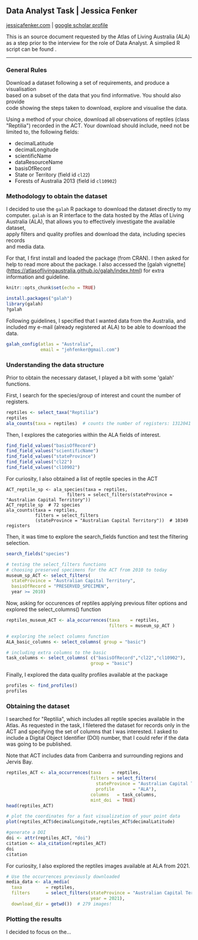 

<h2> Data Analyst Task |  Jessica Fenker </h2>

<a href="https://jessicafenker.com/">jessicafenker.com</a> | <a href="https://scholar.google.com/citations?user=x3R-PWkAAAAJ&hl=en&oi=ao">google scholar profile</a>

This is an source document requested by the Atlas of Living Australia (ALA) as a step prior 
to the interview for the role of Data Analyst. A simplied R script can be found <here>.

------------------------------------------------------------------------

### **General Rules**

Download a dataset following a set of requirements, and produce a visualisation  
based on a subset of the data that you find informative. You should also provide  
code showing the steps taken to download, explore and visualise the data.  

Using a method of your choice, download all observations of reptiles (class   
"Reptilia") recorded in the ACT. Your download should include, need not be   
limited to, the following fields:

- decimalLatitude  
- decimalLongitude  
- scientificName  
- dataResourceName  
- basisOfRecord  
- State or Territory (field id `cl22`)  
- Forests of Australia 2013 (field id `cl10902`)  



### **Methodology to obtain the dataset**

I decided to use the `galah` R package to download the dataset directly to my  
computer. `galah` is an R interface to the data hosted by the Atlas of Living   
Australia (ALA), that allows you to effectively investigate the available dataset,  
apply filters and quality profiles and download the data, including species records   
and media data.

For that, I first install and loaded the package (from CRAN). I then asked for help to read more about the package. I also accessed the [galah vignette] (https://atlasoflivingaustralia.github.io/galah/index.html) for extra information and guideline.

```r
knitr::opts_chunk$set(echo = TRUE)
```

```r
install.packages("galah")
library(galah)
?galah
```


Following guidelines, I specified that I wanted data from the Australia, and included my e-mail (already registered at ALA) to be able to download the data.

```r
galah_config(atlas = "Australia",
             email = "jehfenker@gmail.com")
```




### **Understanding the data structure**

Prior to obtain the necessary dataset, I played a bit with some 'galah' functions.  

First, I search for the species/group of interest and count the number of registers.

```r
reptiles <- select_taxa("Reptilia")
reptiles
ala_counts(taxa = reptiles)  # counts the number of registers: 1312041
```

Then, I explores the categories within the ALA fields of interest.

```r
find_field_values("basisOfRecord")
find_field_values("scientificName")
find_field_values("stateProvince")
find_field_values("cl22")
find_field_values("cl10902")
```

For curiosity, I also obtained a list of reptile species in the ACT
```{r galah}
ACT_reptile_sp <- ala_species(taxa = reptiles,
                       filters = select_filters(stateProvince = "Australian Capital Territory"))
ACT_reptile_sp  # 72 species
ala_counts(taxa = reptiles,
           filters = select_filters
           (stateProvince = "Australian Capital Territory"))  # 10349 registers
```


Then, it was time to explore the search_fields function and test the filtering
selection.

```r
search_fields("species")

# testing the select_filters functions
# choosing preserved specimens for the ACT from 2010 to today
museum_sp_ACT <- select_filters(
  stateProvince = "Australian Capital Territory",
  basisOfRecord = "PRESERVED_SPECIMEN",
  year >= 2010)
```


Now, asking for occurences of reptiles applying previous filter options and explored
the select_columns() function
```r
reptiles_museum_ACT <- ala_occurrences(taxa    = reptiles,
                                       filters = museum_sp_ACT )

# exploring the select columns function
ALA_basic_columns <- select_columns( group = "basic")

# including extra columns to the basic
task_columns <- select_columns( c("basisOfRecord","cl22","cl10902"), 
                                group = "basic")
```

Finally, I explored the data quality profiles available at the package

```r
profiles <- find_profiles()
profiles
```




### **Obtaining the dataset**


I searched for "Reptilia", which includes all reptile species available in the Atlas. As requested in the task, I filetered the dataset for records only in the ACT and specifying the set of columns that I was interested. I asked to include a Digital Object Identifier (DOI) number, that I could refer if the data was going to be published.

Note that ACT includes data from Canberra and surrounding regions and Jervis Bay.

```r
reptiles_ACT <- ala_occurrences(taxa    = reptiles,
                                filters = select_filters(
                                  stateProvince = "Australian Capital Territory",
                                  profile       = "ALA"),
                                columns   = task_columns,
                                mint_doi  = TRUE)
head(reptiles_ACT)

# plot the coordinates for a fast visualization of your point data
plot(reptiles_ACT$decimalLongitude,reptiles_ACT$decimalLatitude)

#generate a DOI
doi <- attr(reptiles_ACT, "doi")
citation <- ala_citation(reptiles_ACT)
doi
citation
```


For curiosity, I also explored the reptiles images available at ALA from 2021.

```r
# Use the occurrences previously downloaded
media_data <- ala_media(
  taxa         = reptiles,
  filters      = select_filters(stateProvince = "Australian Capital Territory",
                                year = 2021),
  download_dir = getwd())  # 279 images!
```



### **Plotting the results**

I decided to focus on the... 
